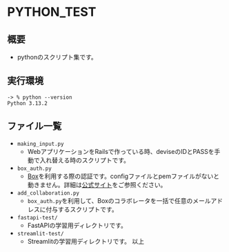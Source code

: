# PYTHON_TEST

## 概要

- pythonのスクリプト集です。

## 実行環境

```shell
-> % python --version
Python 3.13.2
```

## ファイル一覧

- `making_input.py`
  - WebアプリケーションをRailsで作っている時、deviseのIDとPASSを手動で入れ替える時のスクリプトです。
- `box_auth.py`
  - [Box](https://box.com)を利用する際の認証です。configファイルとpemファイルがないと動きません。詳細は[公式サイト](https://ja.developer.box.com/guides/authentication/jwt/with-sdk/)をご参照ください。
- `add_collaboration.py`
  - `box_auth.py`を利用して、Boxのコラボレータを一括で任意のメールアドレスに付与するスクリプトです。
- `fastapi-test/`
  - FastAPIの学習用ディレクトリです。
- `streamlit-test/`
  - Streamlitの学習用ディレクトリです。
以上
